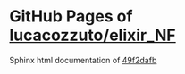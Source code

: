 GitHub Pages of [lucacozzuto/elixir_NF](https://github.com/lucacozzuto/elixir_NF.git)
===
Sphinx html documentation of [49f2dafb](https://github.com/lucacozzuto/elixir_NF/tree/49f2dafb37c094d62a58d3169f83825c2abbd7c5)
